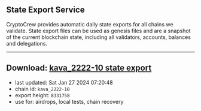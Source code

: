 ## State Export Service
CryptoCrew provides automatic daily state exports for all chains we validate. State export files can be used as genesis files and are a snapshot of the current blockchain state, including all validators, accounts, balances and delegations.

---
**Download: [kava_2222-10 state export](https://dl.ccvalidators.com/SERVICE/kava/kava_2222-10_export_8331758.json)**
---

- last updated: Sat Jan 27 2024 07:20:48
- chain id: `kava_2222-10`
- export height: `8331758`
- use for: airdrops, local tests, chain recovery
